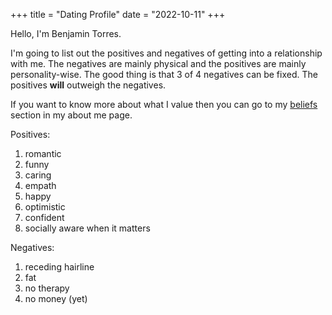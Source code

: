 +++
title = "Dating Profile"
date = "2022-10-11"
+++

<p>Hello, I'm Benjamin Torres. 

I'm going to list out the positives and negatives of getting into a relationship with me. The negatives are mainly physical and the positives are mainly personality-wise. The good thing is that 3 of 4 negatives can be fixed. The positives <b>will</b> outweigh the negatives. 

If you want to know more about what I value then you can go to my <a target="_blank" href="https://baeaen.com/aboutme/about">beliefs</a> section in my about me page. <br>

Positives:
1. romantic
2. funny
3. caring
4. empath
5. happy
6. optimistic
7. confident
8. socially aware when it matters<br>

Negatives:
1. receding hairline
2. fat
3. no therapy
4. no money (yet)
</p>